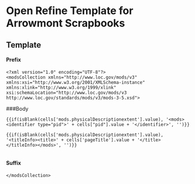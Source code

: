 # Open Refine Template for Arrowmont Scrapbooks

## Template

#### Prefix

```
<?xml version="1.0" encoding="UTF-8"?>
<modsCollection xmlns="http://www.loc.gov/mods/v3" xmlns:xsi="http://www.w3.org/2001/XMLSchema-instance" xmlns:xlink="http://www.w3.org/1999/xlink" xsi:schemaLocation="http://www.loc.gov/mods/v3 http://www.loc.gov/standards/mods/v3/mods-3-5.xsd">
```
###Body

```
{{if(isBlank(cells['mods.physicalDescriptionextent'].value), '<mods><identifier type="pid">' + cells["pid"].value + '</identifier>', '')}}

{{if(isBlank(cells['mods.physicalDescriptionextent'].value), '<titleInfo><title>' + cells['pageTitle'].value + '</title></titleInfo></mods>', '')}}


```

#### Suffix

```
</modsCollection>
```
